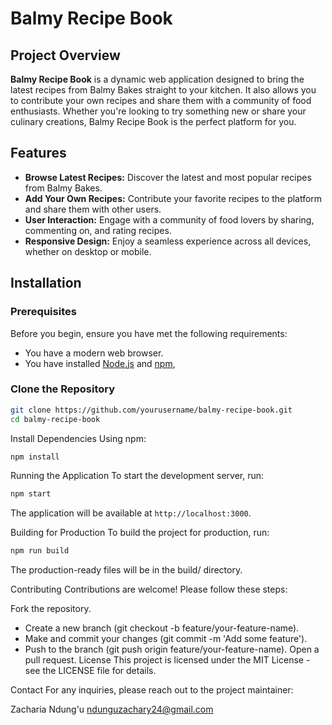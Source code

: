 # Balmy Recipe Book
## Project Overview
**Balmy Recipe Book** is a dynamic web application designed to bring the latest recipes from Balmy Bakes straight to your kitchen. It also allows you to contribute your own recipes and share them with a community of food enthusiasts. Whether you're looking to try something new or share your culinary creations, Balmy Recipe Book is the perfect platform for you.

## Features
- **Browse Latest Recipes:** Discover the latest and most popular recipes from Balmy Bakes.
- **Add Your Own Recipes:** Contribute your favorite recipes to the platform and share them with other users.
- **User Interaction:** Engage with a community of food lovers by sharing, commenting on, and rating recipes.
- **Responsive Design:** Enjoy a seamless experience across all devices, whether on desktop or mobile.
## Installation
### Prerequisites
Before you begin, ensure you have met the following requirements:

- You have a modern web browser.
- You have installed [Node.js](https://nodejs.org/) and [npm](https://www.npmjs.com/),
### Clone the Repository
```bash
git clone https://github.com/yourusername/balmy-recipe-book.git
cd balmy-recipe-book
```
Install Dependencies
Using npm:

```bash
npm install
```
Running the Application
To start the development server, run:

```bash
npm start
```
The application will be available at `http://localhost:3000`.

Building for Production
To build the project for production, run:

```bash
npm run build
```
The production-ready files will be in the build/ directory.

Contributing
Contributions are welcome! Please follow these steps:

Fork the repository.
- Create a new branch (git checkout -b feature/your-feature-name).
- Make and commit your changes (git commit -m 'Add some feature').
- Push to the branch (git push origin feature/your-feature-name).
Open a pull request.
License
This project is licensed under the MIT License - see the LICENSE file for details.

Contact
For any inquiries, please reach out to the project maintainer:

Zacharia Ndung'u
ndunguzachary24@gmail.com
